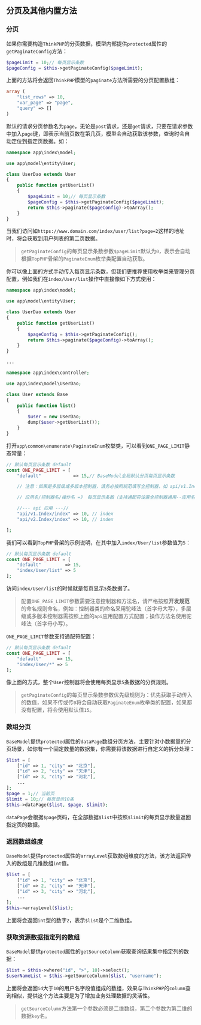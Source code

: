 ## 分页及其他内置方法

### 分页

如果你需要构造`ThinkPHP`的分页数据，模型内部提供`protected`属性的`getPaginateConfig`方法：

```php
$pageLimit = 10;// 每页显示条数
$pageConfig = $this->getPaginateConfig($pageLimit);
```

上面的方法将会返回`ThinkPHP`模型的`paginate`方法所需要的分页配置数组：

```php
array (
    "list_rows" => 10,
    "var_page" => "page",
    "query" => []
)
```

默认的请求分页参数名为`page`，无论是`post`请求，还是`get`请求，只要在请求参数中加入`page`键，即表示当前页数在第几页，模型会自动获取该参数，查询时会自动定位到指定页数据。如：

```php
namespace app\index\model;

use app\model\entity\User;

class UserDao extends User
{
    public function getUserList()
    {
        $pageLimit = 10;// 每页显示条数
        $pageConfig = $this->getPaginateConfig($pageLimit);
        return $this->paginate($pageConfig)->toArray();
    }
}
```

当我们访问如`https://www.domain.com/index/user/list?page=2`这样的地址时，将会获取到用户列表的第二页数据。

> `getPaginateConfig`的每页显示条数参数`$pageLimit`默认为`0`，表示会自动根据`TopPHP`骨架的`PaginateEnum`枚举类配置自动获取。

你可以像上面的方式手动传入每页显示条数，但我们更推荐使用枚举类来管理分页配置，例如我们在`index/User/list`操作中直接像如下方式使用：

```php
namespace app\index\model;

use app\model\entity\User;

class UserDao extends User
{
    public function getUserList()
    {
        $pageConfig = $this->getPaginateConfig();
        return $this->paginate($pageConfig)->toArray();
    }
}

...

namespace app\index\controller;

use app\index\model\UserDao;

class User extends Base
{
    public function list()
    {
        $user = new UserDao;
        dump($user->getUserList());
    }
}
```

打开`app\common\enumerate\PaginateEnum`枚举类，可以看到`ONE_PAGE_LIMIT`静态常量：

```php
// 默认每页显示条数 default
const ONE_PAGE_LIMIT = [
    "default"            => 15,// BaseModel全局默认分页每页显示条数

    // 注意：如果是多层级或多版本控制器，请务必按照规范填写全控制器，如 api/v1.Index/index 或 index/layered.Index/index，否则将不生效，会自动使用默认的

    // 应用名/控制器名/操作名 =》 每页显示条数（支持通配符设置全控制器通用--应用名/控制器名/*）

    //--- api 应用 ---//
    "api/v1.Index/index" => 10, // index
    "api/v2.Index/index" => 10, // index

];
```

我们可以看到`TopPHP`骨架的示例说明，在其中加入`index/User/list`参数值为`5`：

```php
// 默认每页显示条数 default
const ONE_PAGE_LIMIT = [
    "default"         => 15,
    "index/User/list" => 5 
];
```

访问`index/User/list`的时候就是每页显示`5`条数据了。

> 配置`ONE_PAGE_LIMIT`参数需要注意控制器和方法名，请严格按照**开发规范**的命名规则命名，例如：控制器类的命名采用驼峰法（首字母大写），多层级或多版本控制器需按照上面的`api`应用配置方式配置；操作方法名使用驼峰法（首字母小写）。

`ONE_PAGE_LIMIT`参数支持通配符配置：

```php
// 默认每页显示条数 default
const ONE_PAGE_LIMIT = [
    "default"      => 15,
    "index/User/*" => 5 
];
```

像上面的方式，整个`User`控制器将会使用每页显示`5`条数据的分页规则。

> `getPaginateConfig`的每页显示条数参数优先级规则为：优先获取手动传入的数值，如果不传或传`0`将会自动获取`PaginateEnum`枚举类的配置，如果都没有配置，将会使用默认值`15`。

### 数组分页

`BaseModel`提供`protected`属性的`dataPage`数组分页方法，主要针对小数据量的分页场景，如你有一个固定数量的数据集，你需要将该数据进行自定义的拆分处理：

```php
$list = [
    ["id" => 1, "city" => "北京"],
    ["id" => 2, "city" => "天津"],
    ["id" => 3, "city" => "河北"],
    ...
];
$page = 1;// 当前页
$limit = 10;// 每页显示10条
$this->dataPage($list, $page, $limit);
```

`dataPage`会根据`$page`页码，在全部数据`$list`中按照`$limit`的每页显示数量返回指定页的数据。

### 返回数组维度

`BaseModel`提供`protected`属性的`arrayLevel`获取数组维度的方法，该方法返回传入的数组是几维数组`int`值。

```php
$list = [
    ["id" => 1, "city" => "北京"],
    ["id" => 2, "city" => "天津"],
    ["id" => 3, "city" => "河北"],
    ...
];
$this->arrayLevel($list);
```

上面将会返回`int`型的数字`2`，表示`$list`是个二维数组。

### 获取资源数据指定列的数组

`BaseModel`提供`protected`属性的`getSourceColumn`获取查询结果集中指定列的数据：

```php
$list = $this->where("id", ">", 10)->select();
$userNameList = $this->getSourceColumn($list, "username");
```

上面将会返回`id`大于`10`的用户名字段值组成的数组，效果与`ThinkPHP`的`column`查询相似，提供这个方法主要是为了增加业务处理数据的灵活性。

> `getSourceColumn`方法第一个参数必须是二维数组，第二个参数为第二维的数据`key`名。
